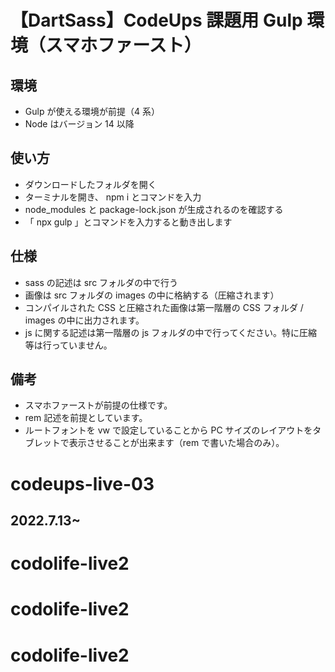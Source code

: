 # 【DartSass】CodeUps 課題用 Gulp 環境（スマホファースト）

## 環境

- Gulp が使える環境が前提（4 系）
- Node はバージョン 14 以降

## 使い方

- ダウンロードしたフォルダを開く
- ターミナルを開き、 npm i とコマンドを入力
- node_modules と package-lock.json が生成されるのを確認する
- 「 npx gulp 」とコマンドを入力すると動き出します

## 仕様

- sass の記述は src フォルダの中で行う
- 画像は src フォルダの images の中に格納する（圧縮されます）
- コンパイルされた CSS と圧縮された画像は第一階層の CSS フォルダ / images の中に出力されます。
- js に関する記述は第一階層の js フォルダの中で行ってください。特に圧縮等は行っていません。

## 備考

- スマホファーストが前提の仕様です。
- rem 記述を前提としています。
- ルートフォントを vw で設定していることから PC サイズのレイアウトをタブレットで表示させることが出来ます（rem で書いた場合のみ）。

# codeups-live-03

## 2022.7.13~
# codolife-live2
# codolife-live2
# codolife-live2
